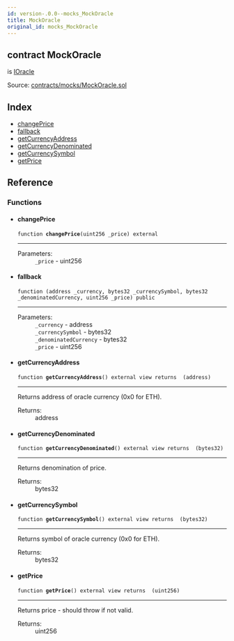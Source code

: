 ```yaml
---
id: version-.0.0--mocks_MockOracle
title: MockOracle
original_id: mocks_MockOracle
---
```


<div class="contract-doc"><div class="contract"><h2 class="contract-header"><span class="contract-kind">contract</span> MockOracle</h2><p class="base-contracts"><span>is</span> <a href="interfaces_IOracle.html">IOracle</a></p><div class="source">Source: <a href="https://github.com/PolymathNetwork/polymath-core/blob/v2.1.0/contracts/mocks/MockOracle.sol" target="_blank">contracts/mocks/MockOracle.sol</a></div></div><div class="index"><h2>Index</h2><ul><li><a href="mocks_MockOracle.html#changePrice">changePrice</a></li><li><a href="mocks_MockOracle.html#">fallback</a></li><li><a href="mocks_MockOracle.html#getCurrencyAddress">getCurrencyAddress</a></li><li><a href="mocks_MockOracle.html#getCurrencyDenominated">getCurrencyDenominated</a></li><li><a href="mocks_MockOracle.html#getCurrencySymbol">getCurrencySymbol</a></li><li><a href="mocks_MockOracle.html#getPrice">getPrice</a></li></ul></div><div class="reference"><h2>Reference</h2><div class="functions"><h3>Functions</h3><ul><li><div class="item function"><span id="changePrice" class="anchor-marker"></span><h4 class="name">changePrice</h4><div class="body"><code class="signature">function <strong>changePrice</strong><span>(uint256 _price) </span><span>external </span></code><hr/><dl><dt><span class="label-parameters">Parameters:</span></dt><dd><div><code>_price</code> - uint256</div></dd></dl></div></div></li><li><div class="item function"><span id="fallback" class="anchor-marker"></span><h4 class="name">fallback</h4><div class="body"><code class="signature">function <strong></strong><span>(address _currency, bytes32 _currencySymbol, bytes32 _denominatedCurrency, uint256 _price) </span><span>public </span></code><hr/><dl><dt><span class="label-parameters">Parameters:</span></dt><dd><div><code>_currency</code> - address</div><div><code>_currencySymbol</code> - bytes32</div><div><code>_denominatedCurrency</code> - bytes32</div><div><code>_price</code> - uint256</div></dd></dl></div></div></li><li><div class="item function"><span id="getCurrencyAddress" class="anchor-marker"></span><h4 class="name">getCurrencyAddress</h4><div class="body"><code class="signature">function <strong>getCurrencyAddress</strong><span>() </span><span>external </span><span>view </span><span>returns  (address) </span></code><hr/><div class="description"><p>Returns address of oracle currency (0x0 for ETH).</p></div><dl><dt><span class="label-return">Returns:</span></dt><dd>address</dd></dl></div></div></li><li><div class="item function"><span id="getCurrencyDenominated" class="anchor-marker"></span><h4 class="name">getCurrencyDenominated</h4><div class="body"><code class="signature">function <strong>getCurrencyDenominated</strong><span>() </span><span>external </span><span>view </span><span>returns  (bytes32) </span></code><hr/><div class="description"><p>Returns denomination of price.</p></div><dl><dt><span class="label-return">Returns:</span></dt><dd>bytes32</dd></dl></div></div></li><li><div class="item function"><span id="getCurrencySymbol" class="anchor-marker"></span><h4 class="name">getCurrencySymbol</h4><div class="body"><code class="signature">function <strong>getCurrencySymbol</strong><span>() </span><span>external </span><span>view </span><span>returns  (bytes32) </span></code><hr/><div class="description"><p>Returns symbol of oracle currency (0x0 for ETH).</p></div><dl><dt><span class="label-return">Returns:</span></dt><dd>bytes32</dd></dl></div></div></li><li><div class="item function"><span id="getPrice" class="anchor-marker"></span><h4 class="name">getPrice</h4><div class="body"><code class="signature">function <strong>getPrice</strong><span>() </span><span>external </span><span>view </span><span>returns  (uint256) </span></code><hr/><div class="description"><p>Returns price - should throw if not valid.</p></div><dl><dt><span class="label-return">Returns:</span></dt><dd>uint256</dd></dl></div></div></li></ul></div></div></div>
